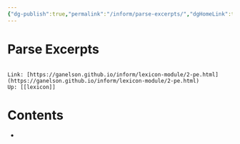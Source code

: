 ```yaml
---
{"dg-publish":true,"permalink":"/inform/parse-excerpts/","dgHomeLink":true,"dgPassFrontmatter":false}
---
```


# Parse Excerpts
```ad-info

Link: [https://ganelson.github.io/inform/lexicon-module/2-pe.html](https://ganelson.github.io/inform/lexicon-module/2-pe.html)
Up: [[lexicon]]
```

# Contents
- 